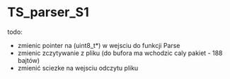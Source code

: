 # TS_parser_S1

todo:
- zmienic pointer na (uint8_t*) w wejsciu do funkcji Parse
- zmienic zczytywanie z pliku (do bufora ma wchodzic caly pakiet - 188 bajtów)
- zmienić sciezke na wejsciu odczytu pliku
